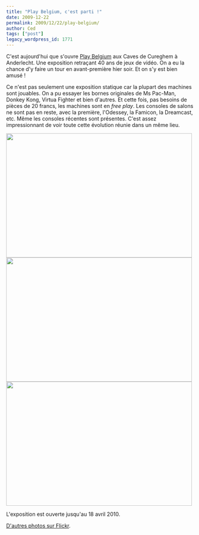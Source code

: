 ```yaml
---
title: "Play Belgium, c'est parti !"
date: 2009-12-22
permalink: 2009/12/22/play-belgium/
author: Ced
tags: ["post"]
legacy_wordpress_id: 1771
---
```


C'est aujourd'hui que s'ouvre [Play Belgium](http://www.playbelgium.be) aux Caves de Cureghem à Anderlecht. Une exposition retraçant 40 ans de jeux de vidéo. On a eu la chance d'y faire un tour en avant-première hier soir. Et on s'y est bien amusé !

Ce n'est pas seulement une exposition statique car la plupart des machines sont jouables. On a pu essayer les bornes originales de Ms Pac-Man, Donkey Kong, Virtua Fighter et bien d'autres. Et cette fois, pas besoins de pièces de 20 francs, les machines sont en _free play_. Les consoles de salons ne sont pas en reste, avec la première, l'Odessey, la Famicon, la Dreamcast, etc. Même les consoles récentes sont présentes. C'est assez impressionnant de voir toute cette évolution réunie dans un même lieu.

<!-- excerpt -->

<img class="alignnone size-full wp-image-1772" title="4204002931_8ddaeeab84" src="https://64k.be/wp-content/uploads/2009/12/4204002931_8ddaeeab84.jpg" alt="" width="500" height="333" />

<img class="alignnone size-full wp-image-1773" title="4204011683_55ba3ed16b" src="https://64k.be/wp-content/uploads/2009/12/4204011683_55ba3ed16b.jpg" alt="" width="500" height="333" />

<img class="alignnone size-full wp-image-1774" title="4204803420_cc069b1dd8" src="https://64k.be/wp-content/uploads/2009/12/4204803420_cc069b1dd8.jpg" alt="" width="500" height="333" />

L'exposition est ouverte jusqu'au 18 avril 2010.

[D'autres photos sur Flickr](http://www.flickr.com/photos/64k/sets/72157622921857343/).
